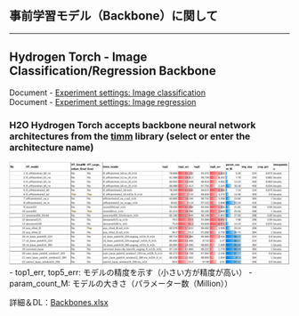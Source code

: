 ## 事前学習モデル（Backbone）に関して

***
## Hydrogen Torch - Image Classification/Regression Backbone
Document - [Experiment settings: Image classification](https://docs.h2o.ai/h2o-hydrogen-torch/guide/experiments/experiment-settings/image-classification)  
Document - [Experiment settings: Image regression](https://docs.h2o.ai/h2o-hydrogen-torch/guide/experiments/experiment-settings/image-regression)

### H2O Hydrogen Torch accepts backbone neural network architectures from the [timm](https://github.com/huggingface/pytorch-image-models/blob/main/results/results-imagenet.csv) library (select or enter the architecture name)

<img src="./display_images/HT_1-3.png" alt="img1">
 - top1_err, top5_err: モデルの精度を示す（小さい方が精度が高い）
 - param_count_M: モデルの大きさ（パラメーター数（Million））

詳細＆DL：[Backbones.xlsx](./Backbones.xlsx)
